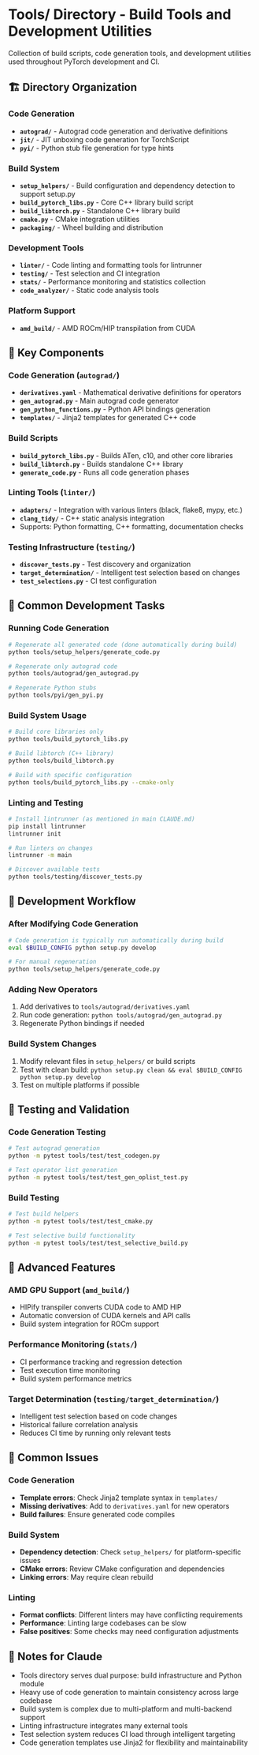 # Tools/ Directory - Build Tools and Development Utilities

Collection of build scripts, code generation tools, and development utilities used throughout PyTorch development and CI.

## 🏗️ Directory Organization

### Code Generation
- **`autograd/`** - Autograd code generation and derivative definitions
- **`jit/`** - JIT unboxing code generation for TorchScript
- **`pyi/`** - Python stub file generation for type hints

### Build System
- **`setup_helpers/`** - Build configuration and dependency detection to support setup.py
- **`build_pytorch_libs.py`** - Core C++ library build script
- **`build_libtorch.py`** - Standalone C++ library build
- **`cmake.py`** - CMake integration utilities
- **`packaging/`** - Wheel building and distribution

### Development Tools
- **`linter/`** - Code linting and formatting tools for lintrunner
- **`testing/`** - Test selection and CI integration
- **`stats/`** - Performance monitoring and statistics collection
- **`code_analyzer/`** - Static code analysis tools

### Platform Support
- **`amd_build/`** - AMD ROCm/HIP transpilation from CUDA

## 🔧 Key Components

### Code Generation (`autograd/`)
- **`derivatives.yaml`** - Mathematical derivative definitions for operators
- **`gen_autograd.py`** - Main autograd code generator
- **`gen_python_functions.py`** - Python API bindings generation
- **`templates/`** - Jinja2 templates for generated C++ code

### Build Scripts
- **`build_pytorch_libs.py`** - Builds ATen, c10, and other core libraries
- **`build_libtorch.py`** - Builds standalone C++ library
- **`generate_code.py`** - Runs all code generation phases

### Linting Tools (`linter/`)
- **`adapters/`** - Integration with various linters (black, flake8, mypy, etc.)
- **`clang_tidy/`** - C++ static analysis integration
- Supports: Python formatting, C++ formatting, documentation checks

### Testing Infrastructure (`testing/`)
- **`discover_tests.py`** - Test discovery and organization
- **`target_determination/`** - Intelligent test selection based on changes
- **`test_selections.py`** - CI test configuration

## 🚀 Common Development Tasks

### Running Code Generation
```bash
# Regenerate all generated code (done automatically during build)
python tools/setup_helpers/generate_code.py

# Regenerate only autograd code
python tools/autograd/gen_autograd.py

# Regenerate Python stubs
python tools/pyi/gen_pyi.py
```

### Build System Usage
```bash
# Build core libraries only
python tools/build_pytorch_libs.py

# Build libtorch (C++ library)
python tools/build_libtorch.py

# Build with specific configuration
python tools/build_pytorch_libs.py --cmake-only
```

### Linting and Testing
```bash
# Install lintrunner (as mentioned in main CLAUDE.md)
pip install lintrunner
lintrunner init

# Run linters on changes
lintrunner -m main

# Discover available tests
python tools/testing/discover_tests.py
```

## 🔄 Development Workflow

### After Modifying Code Generation
```bash
# Code generation is typically run automatically during build
eval $BUILD_CONFIG python setup.py develop

# For manual regeneration
python tools/setup_helpers/generate_code.py
```

### Adding New Operators
1. Add derivatives to `tools/autograd/derivatives.yaml`
2. Run code generation: `python tools/autograd/gen_autograd.py`
3. Regenerate Python bindings if needed

### Build System Changes
1. Modify relevant files in `setup_helpers/` or build scripts
2. Test with clean build: `python setup.py clean && eval $BUILD_CONFIG python setup.py develop`
3. Test on multiple platforms if possible

## 🧪 Testing and Validation

### Code Generation Testing
```bash
# Test autograd generation
python -m pytest tools/test/test_codegen.py

# Test operator list generation
python -m pytest tools/test/test_gen_oplist_test.py
```

### Build Testing
```bash
# Test build helpers
python -m pytest tools/test/test_cmake.py

# Test selective build functionality
python -m pytest tools/test/test_selective_build.py
```

## 🔧 Advanced Features

### AMD GPU Support (`amd_build/`)
- HIPify transpiler converts CUDA code to AMD HIP
- Automatic conversion of CUDA kernels and API calls
- Build system integration for ROCm support

### Performance Monitoring (`stats/`)
- CI performance tracking and regression detection
- Test execution time monitoring
- Build system performance metrics

### Target Determination (`testing/target_determination/`)
- Intelligent test selection based on code changes
- Historical failure correlation analysis
- Reduces CI time by running only relevant tests

## 🐛 Common Issues

### Code Generation
- **Template errors**: Check Jinja2 template syntax in `templates/`
- **Missing derivatives**: Add to `derivatives.yaml` for new operators
- **Build failures**: Ensure generated code compiles

### Build System
- **Dependency detection**: Check `setup_helpers/` for platform-specific issues
- **CMake errors**: Review CMake configuration and dependencies
- **Linking errors**: May require clean rebuild

### Linting
- **Format conflicts**: Different linters may have conflicting requirements
- **Performance**: Linting large codebases can be slow
- **False positives**: Some checks may need configuration adjustments

## 📝 Notes for Claude

- Tools directory serves dual purpose: build infrastructure and Python module
- Heavy use of code generation to maintain consistency across large codebase
- Build system is complex due to multi-platform and multi-backend support
- Linting infrastructure integrates many external tools
- Test selection system reduces CI load through intelligent targeting
- Code generation templates use Jinja2 for flexibility and maintainability
